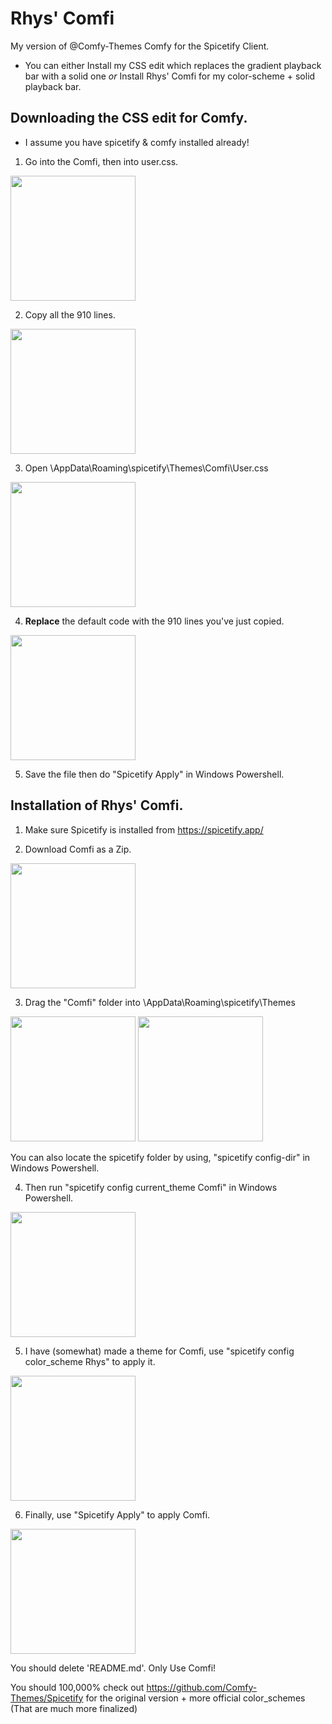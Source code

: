 # Rhys' Comfi
My version of @Comfy-Themes Comfy for the Spicetify Client.
- You can either Install my CSS edit which replaces the gradient playback bar with a solid one *or* Install Rhys' Comfi for my color-scheme + solid playback bar.



## Downloading the CSS edit for Comfy.
- I assume you have spicetify & comfy installed already!
1. Go into the Comfi, then into user.css.
 <img src="https://user-images.githubusercontent.com/69178152/232305388-a02ee4bd-c740-4de3-8c06-a1e838386ace.png" width="200" />

2. Copy all the 910 lines.
  <img src="https://user-images.githubusercontent.com/69178152/232305571-a8f6e207-d133-487d-bebc-6a7864258459.png" width="200" />

3. Open \AppData\Roaming\spicetify\Themes\Comfi\User.css
  <img src="https://user-images.githubusercontent.com/69178152/232305671-ae3e4d5f-eed1-437b-9672-98bfb3f9f5db.png" width="200" />

4. **Replace** the default code with the 910 lines you've just copied.
  <img src="https://user-images.githubusercontent.com/69178152/232305922-58862c2c-5a3e-458a-8087-f4b53a7b9635.png" width="200"/>
 
5. Save the file then do "Spicetify Apply" in Windows Powershell.



## Installation of Rhys' Comfi.
1. Make sure Spicetify is installed from https://spicetify.app/

2. Download Comfi as a Zip.
<img src="https://user-images.githubusercontent.com/69178152/232300868-8d70a535-7777-4fc0-807e-88b383eda11a.png" width="200" />

3. Drag the "Comfi" folder into \AppData\Roaming\spicetify\Themes
<img src="https://user-images.githubusercontent.com/69178152/232301371-128d1b52-8b9f-46b2-b458-bfa9b19ecf06.png" width="200" />

<img src="https://user-images.githubusercontent.com/69178152/232301646-de84aa6f-8363-4d39-9495-d42c9d681abb.png" width="200" />

  You can also locate the spicetify folder by using, "spicetify config-dir" in Windows Powershell.

4. Then run "spicetify config current_theme Comfi" in Windows Powershell.
<img src="https://user-images.githubusercontent.com/69178152/232302112-b9e5fd31-de55-451c-af67-169fde3b9045.png" width="200" />

5. I have (somewhat) made a theme for Comfi, use "spicetify config color_scheme Rhys" to apply it.
<img src="https://user-images.githubusercontent.com/69178152/232302422-97ca38ee-d55b-44b2-9478-fdd0a570e9b4.png" width="200" />

6. Finally, use "Spicetify Apply" to apply Comfi.
<img src="https://user-images.githubusercontent.com/69178152/232302483-79f6256a-b58c-4c6a-bafd-1d00058d2e94.png" width="200" />


You should delete 'README.md'. Only Use Comfi!



You should 100,000% check out https://github.com/Comfy-Themes/Spicetify for the original version + more official color_schemes (That are much more finalized)
